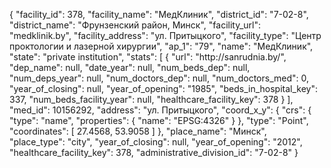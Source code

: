 {
    "facility_id": 378,
    "facility_name": "МедКлиник",
    "district_id": "7-02-8",
    "district_name": "Фрунзенский район, Минск",
    "facility_url": "medklinik.by",
    "facility_address": "ул. Притыцкого",
    "facility_type": "Центр проктологии и лазерной хирургии",
    "ap_1": "79",
    "name": "МедКлиник",
    "state": "private institution",
    "stats": [
        {
            "url": "http:\/\/sanrudnia.by\/",
            "dep_name": null,
            "date_year": null,
            "num_beds_dep": null,
            "num_deps_year": null,
            "num_doctors_dep": null,
            "num_doctors_med": 0,
            "year_of_closing": null,
            "year_of_opening": "1985",
            "beds_in_hospital_key": 337,
            "num_beds_facility_year": null,
            "healthcare_facility_key": 378
        }
    ],
    "med_id": 10156292,
    "address": "ул. Притыцкого",
    "coord_x_y": {
        "crs": {
            "type": "name",
            "properties": {
                "name": "EPSG:4326"
            }
        },
        "type": "Point",
        "coordinates": [
            27.4568,
            53.9058
        ]
    },
    "place_name": "Минск",
    "place_type": "city",
    "year_of_closing": null,
    "year_of_opening": "2012",
    "healthcare_facility_key": 378,
    "administrative_division_id": "7-02-8"
}